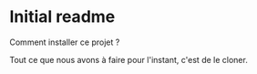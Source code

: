 # Initial readme

Comment installer ce projet ?

Tout ce que nous avons à faire pour l'instant, c'est de le cloner.